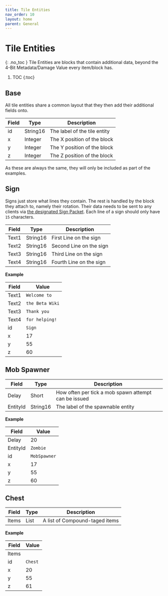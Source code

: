 ```yaml
---
title: Tile Entities
nav_order: 10
layout: home
parent: General
---
```


# Tile Entities
{: .no_toc }
Tile Entities are blocks that contain additional data, beyond the 4-Bit Metadata/Damage Value every item/block has.

1. TOC
{:toc}

## Base
All tile entities share a common layout that they then add their additional fields onto.


| Field            | Type     | Description                           |
| ---------------- | -------- | ------------------------------------- |
| id           | String16     | The label of the tile entity |
| x           | Integer     | The X position of the block |
| y           | Integer     | The Y position of the block |
| z           | Integer     | The Z position of the block |

As these are always the same, they will only be included as part of the examples.

## Sign
Signs just store what lines they contain. The rest is handled by the block they attach to, namely their rotation. Their data needs to be sent to any clients via [the designated Sign Packet](../networking/packets/130-sign). Each line of a sign should only have `15` characters. 

| Field    | Type     | Description             |
| -------- | -------- | ----------------------- |
| Text1    | String16 | First Line on the sign  |
| Text2    | String16 | Second Line on the sign |
| Text3    | String16 | Third Line on the sign  |
| Text4    | String16 | Fourth Line on the sign |

**Example**

| Field | Value | 
| --- | --- |
| Text1 | `Welcome to` |
| Text2 | `the Beta Wiki` |
| Text3 | `Thank you` |
| Text4 | `for helping!` |
| id | `Sign` |
| x | 17 |
| y | 55 |
| z | 60 |

## Mob Spawner

| Field    | Type     | Description                           |
| -------- | -------- | ------------------------------------- |
| Delay    | Short    | How often per tick a mob spawn attempt can be issued |
| EntityId | String16 | The label of the spawnable entity      |

**Example**

| Field | Value | 
| --- | --- |
| Delay | 20 |
| EntityId | `Zombie` |
| id | `MobSpawner` |
| x | 17 |
| y | 55 |
| z | 60 |

## Chest

| Field | Type  | Description                    |
| ----- | ----- | ------------------------------ |
| Items | List  | A list of Compound-taged items |

**Example**

| Field | Value | 
| --- | --- |
| Items | |
| id | `Chest` |
| x | 20 |
| y | 55 |
| z | 61 |